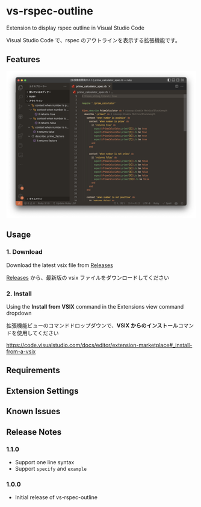 # vs-rspec-outline

Extension to display rspec outline in Visual Studio Code

Visual Studio Code で、rspec のアウトラインを表示する拡張機能です。

## Features
![screenshot](https://github.com/Hee-San/vs-rspec-outline/raw/main/screenshot.png)

## Usage
### 1. Download

Download the latest vsix file from [Releases](https://github.com/Hee-San/vs-rspec-outline/releases)

[Releases](https://github.com/Hee-San/vs-rspec-outline/releases) から、最新版の vsix ファイルをダウンロードしてください

### 2. Install

Using the **Install from VSIX** command in the Extensions view command dropdown

拡張機能ビューのコマンドドロップダウンで、**VSIX からのインストール**コマンドを使用してください

https://code.visualstudio.com/docs/editor/extension-marketplace#_install-from-a-vsix

## Requirements


## Extension Settings


## Known Issues


## Release Notes

### 1.1.0

- Support one line syntax
- Support `specify` and `example`

### 1.0.0

- Initial release of vs-rspec-outline
